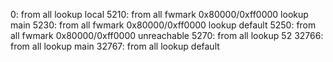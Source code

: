 0:	from all lookup local
5210:	from all fwmark 0x80000/0xff0000 lookup main
5230:	from all fwmark 0x80000/0xff0000 lookup default
5250:	from all fwmark 0x80000/0xff0000 unreachable
5270:	from all lookup 52
32766:	from all lookup main
32767:	from all lookup default
